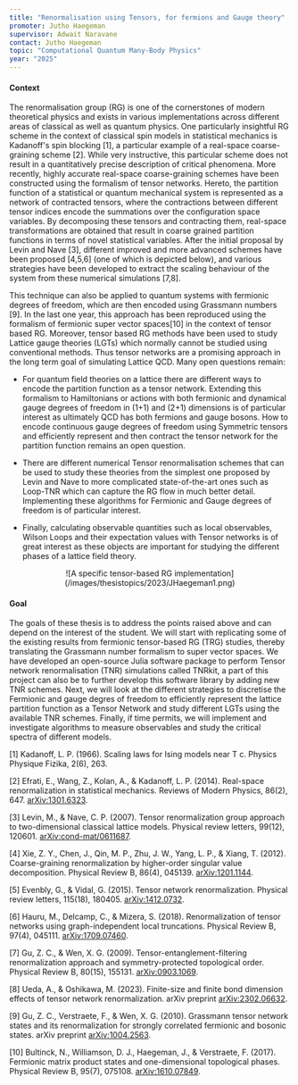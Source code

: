 ```yaml
---
title: "Renormalisation using Tensors, for fermions and Gauge theory"
promoter: Jutho Haegeman
supervisor: Adwait Naravane
contact: Jutho Haegeman
topic: "Computational Quantum Many-Body Physics"
year: "2025"
---
```


#### Context

The renormalisation group (RG) is one of the cornerstones of modern theoretical physics and exists in various implementations across different areas of classical as well as quantum physics. One particularly insightful RG scheme in the context of classical spin models in statistical mechanics is Kadanoff's spin blocking \[1\], a particular example of a real-space coarse-graining scheme \[2\].  While very instructive, this particular scheme does not result in a quantitatively precise description of critical phenomena. More recently, highly accurate real-space coarse-graining schemes have been constructed using the formalism of tensor networks. Hereto, the partition function of a statistical or quantum mechanical system is represented as a network of contracted tensors, where the contractions between different tensor indices encode the summations over the configuration space variables. By decomposing these tensors and contracting them, real-space transformations are obtained that result in coarse grained partition functions in terms of novel statistical variables. After the initial proposal by Levin and Nave \[3\], different improved and more advanced schemes have been proposed \[4,5,6\] (one of which is depicted below), and various strategies have been developed to extract the scaling behaviour of the system from these numerical simulations \[7,8\].

This technique can also be applied to quantum systems with fermionic degrees of freedom, which are then encoded using Grassmann numbers \[9\]. In the last one year, this approach has been reproduced using the formalism of fermionic super vector spaces\[10\] in the context of tensor based RG. Moreover, tensor based RG methods have been used to study Lattice gauge theories (LGTs) which normally cannot be studied using conventional methods. Thus tensor networks are a promising approach in the long term goal of simulating Lattice QCD. Many open questions remain:

<!-- * A more recent formalism to deal with fermions in tensor networks is based on super vector spaces \[10\], but this formalism has not yet been employed in the context of tensor-based RG. It would be interesting to understand whether this formalism provides a greater flexibility in how to implement the sequential coarse graining transformations. -->

* For quantum field theories on a lattice there are different ways to encode the partition function as a tensor network. Extending this formalism to Hamiltonians or actions with both fermionic and dynamical gauge degrees of freedom in (1+1) and (2+1) dimensions is of particular interest as ultimately QCD has both fermions and gauge bosons. How to encode continuous gauge degrees of freedom using Symmetric tensors and efficiently represent and then contract the tensor network for the partition function remains an open question. 

* There are different numerical Tensor renormalisation schemes that can be used to study these theories from the simplest one proposed by Levin and Nave to more complicated state-of-the-art ones such as Loop-TNR which can capture the RG flow in much better detail. Implementing these algorithms for Fermionic and Gauge degrees of freedom is of particular interest. 

* Finally, calculating observable quantities such as local observables, Wilson Loops and their expectation values with Tensor networks is of great interest as these objects are important for studying the different phases of a lattice field theory. 

<div align="center">
![A specific tensor-based RG implementation](/images/thesistopics/2023/JHaegeman1.png)
</div>

#### Goal

The goals of these thesis is to address the points raised above and can depend on the interest of the student. We will start with replicating some of the existing results from fermionic tensor-based RG (TRG) studies, thereby translating the Grassmann number formalism to super vector spaces. We have developed an open-source Julia software package to perform Tensor network renormalisation (TNR) simulations called TNRkit, a part of this project can also be to further develop this software library by adding new TNR schemes. Next, we will look at the different strategies to discretise the Fermionic and gauge degres of freedom to efficiently represent the lattice partition function as a Tensor Network and study different LGTs using the available TNR schemes. Finally, if time permits, we will implement and investigate algorithms to measure observables and study the critical spectra of different models. 

\[1\] Kadanoff, L. P. (1966). Scaling laws for Ising models near T c. Physics Physique Fizika, 2(6), 263.

\[2\] Efrati, E., Wang, Z., Kolan, A., & Kadanoff, L. P. (2014). Real-space renormalization in statistical mechanics. Reviews of Modern Physics, 86(2), 647. [arXiv:1301.6323](http://arxiv.org/abs/arXiv:1301.6323).

\[3\] Levin, M., & Nave, C. P. (2007). Tensor renormalization group approach to two-dimensional classical lattice models. Physical review letters, 99(12), 120601. [arXiv:cond-mat/0611687](http://arxiv.org/abs/cond-mat/0611687).

\[4\] Xie, Z. Y., Chen, J., Qin, M. P., Zhu, J. W., Yang, L. P., & Xiang, T. (2012). Coarse-graining renormalization by higher-order singular value decomposition. Physical Review B, 86(4), 045139. [arXiv:1201.1144](http://arxiv.org/abs/arXiv:1201.1144).

\[5\] Evenbly, G., & Vidal, G. (2015). Tensor network renormalization. Physical review letters, 115(18), 180405. [arXiv:1412.0732](http://arxiv.org/abs/arXiv:1412.0732).

\[6\] Hauru, M., Delcamp, C., & Mizera, S. (2018). Renormalization of tensor networks using graph-independent local truncations. Physical Review B, 97(4), 045111. [arXiv:1709.07460](http://arxiv.org/abs/arXiv:1709.07460).

\[7\] Gu, Z. C., & Wen, X. G. (2009). Tensor-entanglement-filtering renormalization approach and symmetry-protected topological order. Physical Review B, 80(15), 155131. [arXiv:0903.1069](http://arxiv.org/abs/arXiv:0903.1069).

\[8\] Ueda, A., & Oshikawa, M. (2023). Finite-size and finite bond dimension effects of tensor network renormalization. arXiv preprint [arXiv:2302.06632](http://arxiv.org/abs/arXiv:2302.06632).

\[9\] Gu, Z. C., Verstraete, F., & Wen, X. G. (2010). Grassmann tensor network states and its renormalization for strongly correlated fermionic and bosonic states. arXiv preprint [arXiv:1004.2563](http://arxiv.org/abs/arXiv:1004.2563).

\[10\] Bultinck, N., Williamson, D. J., Haegeman, J., & Verstraete, F. (2017). Fermionic matrix product states and one-dimensional topological phases. Physical Review B, 95(7), 075108. [arXiv:1610.07849](http://arxiv.org/abs/arXiv:1610.07849).

